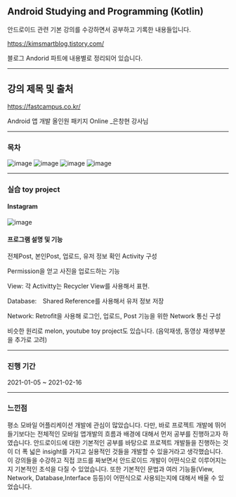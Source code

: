 ## Android Studying and Programming (Kotlin)

안드로이드 관련 기본 강의를 수강하면서 공부하고 기록한 내용들입니다.

https://kimsmartblog.tistory.com/

블로그 Andorid 파트에 내용별로 정리되어 있습니다.

***
## 강의 제목 및 출처
https://fastcampus.co.kr/

Android 앱 개발 올인원 패키지 Online _은창현 강사님

***
### 목차
![image](https://user-images.githubusercontent.com/44837403/113843377-7cee9600-97ce-11eb-9239-e649f2c3e09e.png)
![image](https://user-images.githubusercontent.com/44837403/113843412-837d0d80-97ce-11eb-84a6-ba6b6d68f33b.png)
![image](https://user-images.githubusercontent.com/44837403/113843439-87a92b00-97ce-11eb-8a6f-d805ca1e45cc.png)
![image](https://user-images.githubusercontent.com/44837403/113843461-8c6ddf00-97ce-11eb-86c7-747dec5c2f16.png)

***
### 실습 toy project

#### Instagram

![image](https://user-images.githubusercontent.com/44837403/116643244-8d4bf800-a9ab-11eb-81b1-a3498e7173ee.png)

#### 프로그램 설명 및 기능

전체Post, 본인Post, 업로드, 유저 정보 확인 Activity 구성

Permission을 얻고 사진을 업로드하는 기능

View: 각 Activitty는 Recycler View를 사용해서 표현.

Database:　Shared Reference를 사용해서 유저 정보 저장

Network: Retrofit을 사용해 로그인, 업로드, Post 기능을 위한 Network 통신 구성

비슷한 원리로 melon, youtube toy project도 있습니다. (음악재생, 동영상 재생부분을 추가로 고려)

***
### 진행 기간
2021-01-05 ~ 2021-02-16

***
### 느낀점

 평소 모바일 어플리케이션 개발에 관심이 많았습니다. 다만, 바로 프로젝트 개발에 뛰어들기보다는 전체적인 모바일 앱개발의 흐름과
배경에 대해서 먼저 공부를 진행하고자 하였습니다. 안드로이드에 대한 기본적인 공부를 바탕으로 프로젝트 개발들을 진행하는 것이
더 폭 넓은 insight를 가지고 실용적인 것들을 개발할 수 있을거라고 생각했습니다.
이 강의들을 수강하고 직접 코드를 짜보면서 안드로이드 개발이 어떤식으로 이루어지는지 기본적인 초석을 다질 수 있었습니다.
또한 기본적인 문법과 여러 기능들(View, Network, Database,Interface 등등)이 어떤식으로 사용되는지에 대해서 배울 수 있었습니다.





